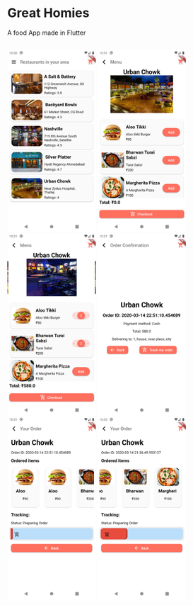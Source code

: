 # Great Homies
A food App made in Flutter


<br>
<img src="Screenshot_1.png" width=200>
<img src= "Screenshot_2.png" width=200>
<img src= "Screenshot_3.png" width=200>
<img src= "Screenshot_4.png" width=200>
<img src= "Screenshot_5.png" width=200>
<img src= "Screenshot_6.png" width=200>
